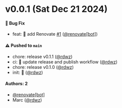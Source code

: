 # v0.0.1 (Sat Dec 21 2024)

#### 🐛 Bug Fix

- feat: 🤖 add Renovate [#1](https://github.com/rdwz/npm-repo-url/pull/1) ([@renovate[bot]](https://github.com/renovate[bot]))

#### ⚠️ Pushed to `main`

- chore: release v0.1.1 ([@rdwz](https://github.com/rdwz))
- ci: 🔧 update release and publish workflow ([@rdwz](https://github.com/rdwz))
- chore: release v0.1.0 ([@rdwz](https://github.com/rdwz))
- init: 🎉 ([@rdwz](https://github.com/rdwz))

#### Authors: 2

- [@renovate[bot]](https://github.com/renovate[bot])
- Marc ([@rdwz](https://github.com/rdwz))

